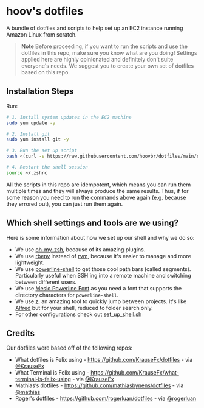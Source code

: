 # hoov's dotfiles

A bundle of dotfiles and scripts to help set up an EC2 instance running Amazon Linux from scratch.

> **Note**
> Before proceeding, if you want to run the scripts and use the dotfiles in this repo, make sure you know what are you doing! Settings applied here are highly opinionated and definitely don't suite everyone's needs. We suggest you to create your own set of dotfiles based on this repo.

## Installation Steps

Run:

```sh
# 1. Install system updates in the EC2 machine
sudo yum update -y

# 2. Install git
sudo yum install git -y

# 3. Run the set up script
bash <(curl -s https://raw.githubusercontent.com/hoovbr/dotfiles/main/set_up.sh)

# 4. Restart the shell session
source ~/.zshrc
```

All the scripts in this repo are idempotent, which means you can run them multiple times and they will always produce the same results. Thus, if for some reason you need to run the commands above again (e.g. because they errored out), you can just run them again.

## Which shell settings and tools are we using?

Here is some information about how we set up our shell and why we do so:

- We use [oh-my-zsh](https://github.com/ohmyzsh/ohmyzsh), because of its amazing plugins.
- We use [rbenv](https://github.com/rbenv/rbenv) instead of [rvm](https://rvm.io/), because it's easier to manage and more lightweight.
- We use [powerline-shell](https://github.com/milkbikis/powerline-shell) to get those cool path bars (called segments). Particularly useful when SSH'ing into a remote machine and switching between different users.
- We use [Meslo Powerline Font](https://github.com/powerline/fonts/blob/master/Meslo%20Slashed/Meslo%20LG%20M%20Regular%20for%20Powerline.ttf) as you need a font that supports the directory characters for `powerline-shell`.
- We use [z](https://github.com/rupa/z), an amazing tool to quickly jump between projects. It's like [Alfred](https://www.alfredapp.com/) but for your shell, reduced to folder search only.
- For other configurations check out [set_up_shell.sh](/set_up_shell.sh)

## Credits

Our dotfiles were based off of the following repos:

- What dotfiles is Felix using - https://github.com/KrauseFx/dotfiles - via [@KrauseFx](https://twitter.com/krausefx)
- What Terminal is Felix using - https://github.com/KrauseFx/what-terminal-is-felix-using - via [@KrauseFx](https://twitter.com/krausefx)
- Mathias’s dotfiles - https://github.com/mathiasbynens/dotfiles - via [@mathias](https://twitter.com/mathias)
- Roger's dotfiles - https://github.com/rogerluan/dotfiles - via [@rogerluan](https://twitter.com/rogerluan_)
